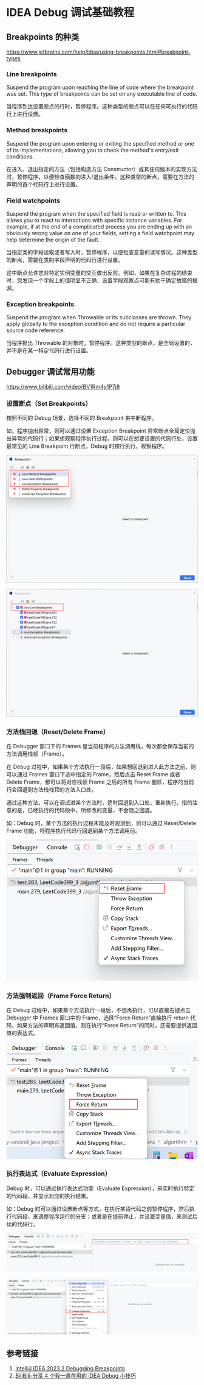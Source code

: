 # IDEA Debug 调试基础教程


## Breakpoints 的种类

https://www.jetbrains.com/help/idea/using-breakpoints.html#breakpoint-types

### Line breakpoints

Suspend the program upon reaching the line of code where the breakpoint was set. This type of breakpoints can be set on any executable line of code.

当程序到达设置断点的行时，暂停程序。这种类型的断点可以在任何可执行的代码行上进行设置。

### Method breakpoints

Suspend the program upon entering or exiting the specified method or one of its implementations, allowing you to check the method's entry/exit conditions.

在进入、退出指定的方法（包括构造方法 Constructor）或其任何版本的实现方法时，暂停程序，以便检查函数的进入/退出条件。这种类型的断点，需要在方法的声明的首个代码行上进行设置。

### Field watchpoints

Suspend the program when the specified field is read or written to. This allows you to react to interactions with specific instance variables. For example, if at the end of a complicated process you are ending up with an obviously wrong value on one of your fields, setting a field watchpoint may help determine the origin of the fault.

当指定类的字段读取或者写入时，暂停程序，以便检查变量的读写情况。这种类型的断点，需要在类的字段声明的代码行进行设置。

这中断点允许您对特定实例变量的交互做出反应。例如，如果在复杂过程的结束时，您发现一个字段上的值明显不正确，设置字段观察点可能有助于确定故障的根源。

### Exception breakpoints

Suspend the program when Throwable or its subclasses are thrown. They apply globally to the exception condition and do not require a particular source code reference.

当程序抛出 Throwable 的对象时，暂停程序。这种类型的断点，是全局设置的，并不是在某一特定代码行进行设置。

## Debugger 调试常用功能

https://www.bilibili.com/video/BV1Rm4y1P7j8

### 设置断点（Set Breakpoints）

按照不同的 Debug 场景，选择不同的 Breakpoint 来中断程序。

如，程序抛出异常，则可以通过设置 Exception Breakpoint 异常断点全局定位抛出异常的代码行；如果想观察程序执行过程，则可以在想要设置的代码行处，设置最常见的 Line Breakpoint 行断点，Debug 时按行执行，观察程序。


![](resources/images/Pasted%20image%2020230916203939.png)

![](resources/images/Pasted%20image%2020230916204002.png)

### 方法栈回退（Reset/Delete Frame）

在 Debugger 窗口下的 Frames 是当前程序的方法调用栈，每次都会保存当前的方法调用栈帧（Frame）。

在 Debug 过程中，如果某个方法执行一段后，如果想回退到进入此方法之前，则可以通过 Frames 窗口下选中指定的 Frame，然后点击 Reset Frame 或者 Delete Frame，都可以将对应栈帧 Frame 之后的所有 Frame 删除，程序的当前行会回退到方法栈栈顶的方法入口处。

通过这种方法，可以在调试进某个方法时，适时回退到入口处，重新执行。指的注意的是，已经执行的代码段中，所修改的变量，不会随之回退。

如：Debug 时，某个方法的执行过程未能及时观测到，则可以通过 Reset/Delete Frame 功能，将程序执行代码行回退到某个方法调用前。

![](resources/images/Pasted%20image%2020230916203912.png)

### 方法强制返回（Frame Force Return）


在 Debug 过程中，如果某个方法执行一段后，不想再执行，可以直接右键点击 Debugger 中 Frames 窗口中的 Frame，选择“Force Return”直接执行 return 代码，如果方法的声明有返回值，则在执行“Force Return”的同时，还需要提供返回值的表达式。

![](resources/images/Pasted%20image%2020230916203842.png)
### 执行表达式（Evaluate Expression）

Debug 时，可以通过执行表达式功能（Evaluate Expression），来实时执行特定的代码段，并显示对应的执行结果。

如：Debug 时可以通过设置断点等方式，在执行某段代码之前暂停程序，然后执行代码段，来调整程序运行的分支；或者是在提前停止，并设置变量值，来测试后续的代码行。


![](resources/images/Pasted%20image%2020230916204159.png)

![](resources/images/Pasted%20image%2020230916204248.png)
## 参考链接
1. [IntelliJ IDEA 2023.2 Debugging Breakpoints](https://www.jetbrains.com/help/idea/using-breakpoints.html#breakpoint-types)
2. [BiliBili-分享 4 个我一直在用的 IDEA Debug 小技巧](https://www.bilibili.com/video/BV1Rm4y1P7j8)
